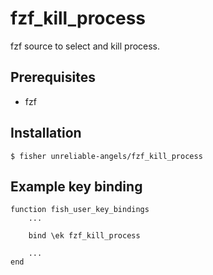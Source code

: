 # fzf_kill_process

fzf source to select and kill process.

## Prerequisites

- fzf

## Installation

```
$ fisher unreliable-angels/fzf_kill_process
```

## Example key binding

```
function fish_user_key_bindings
    ...

    bind \ek fzf_kill_process

    ...
end
```
